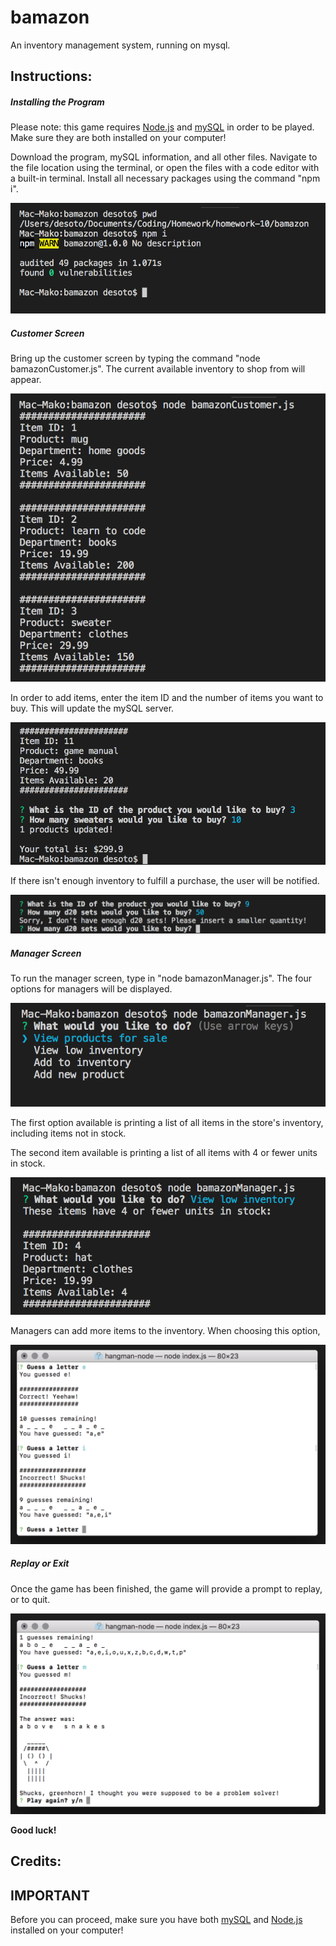 # bamazon

An inventory management system, running on mysql.

## Instructions:

##### Installing the Program

Please note: this game requires [Node.js](https://nodejs.org/en/) and [mySQL](https://www.mysql.com/) in order to be played. Make sure they are both installed on your computer!

Download the program, mySQL information, and all other files. Navigate to the file location using the terminal, or open the files with a code editor with a built-in terminal. Install all necessary packages using the command "npm i".

![Navigation and Instillation](https://raw.githubusercontent.com/rsdesoto/bamazon/master/images/location_and_installation.png)

##### Customer Screen

Bring up the customer screen by typing the command "node bamazonCustomer.js". The current available inventory to shop from will appear.

![Customer Inventory](https://raw.githubusercontent.com/rsdesoto/bamazon/master/images/customer_view.png)

In order to add items, enter the item ID and the number of items you want to buy. This will update the mySQL server.

![Customer Purchase](https://raw.githubusercontent.com/rsdesoto/bamazon/master/images/add_to_cart.png)

If there isn't enough inventory to fulfill a purchase, the user will be notified.

![Low Inventory](https://raw.githubusercontent.com/rsdesoto/bamazon/master/images/protection_value.png)

##### Manager Screen

To run the manager screen, type in "node bamazonManager.js". The four options for managers will be displayed.

![Manager Screen](https://raw.githubusercontent.com/rsdesoto/bamazon/master/images/manager_view.png)

The first option available is printing a list of all items in the store's inventory, including items not in stock.

The second item available is printing a list of all items with 4 or fewer units in stock.

![Low Inventory](https://raw.githubusercontent.com/rsdesoto/bamazon/master/images/low_inventory.png)

Managers can add more items to the inventory. When choosing this option,

![Gameplay Example](https://raw.githubusercontent.com/rsdesoto/hangman-node/master/images/gameplay.png)

##### Replay or Exit

Once the game has been finished, the game will provide a prompt to replay, or to quit.

![Lose Screen](https://raw.githubusercontent.com/rsdesoto/hangman-node/master/images/endgame.png)

**Good luck!**

## Credits:

## IMPORTANT

Before you can proceed, make sure you have both [mySQL](https://www.mysql.com/) and [Node.js](https://nodejs.org/en/) installed on your computer!
